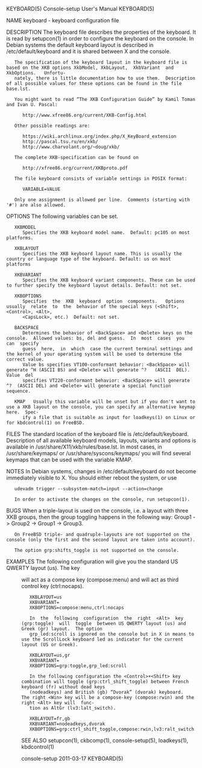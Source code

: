 KEYBOARD(5)							  Console-setup User's Manual							   KEYBOARD(5)

NAME
       keyboard - keyboard configuration file

DESCRIPTION
       The  keyboard  file  describes  the properties of the keyboard. It is read by setupcon(1) in order to configure the keyboard on the console.  In Debian
       systems the default keyboard layout is described in /etc/default/keyboard and it is shared between X and the console.

       The specification of the keyboard layout in the keyboard file is based on the XKB options XkbModel, XkbLayout,  XkbVariant  and	XkbOptions.   Unfortu‐
       nately, there is little documentation how to use them.  Description of all possible values for these options can be found in the file base.lst.

       You might want to read “The XKB Configuration Guide” by Kamil Toman and Ivan U. Pascal:

	      http://www.xfree86.org/current/XKB-Config.html

       Other possible readings are:

	      https://wiki.archlinux.org/index.php/X_KeyBoard_extension
	      http://pascal.tsu.ru/en/xkb/
	      http://www.charvolant.org/~doug/xkb/

       The complete XKB-specification can be found on

	      http://xfree86.org/current/XKBproto.pdf

       The file keyboard consists of variable settings in POSIX format:

	      VARIABLE=VALUE

       Only one assignment is allowed per line.	 Comments (starting with '#') are also allowed.

OPTIONS
       The following variables can be set.

       XKBMODEL
	      Specifies the XKB keyboard model name.  Default: pc105 on most platforms.

       XKBLAYOUT
	      Specifies the XKB keyboard layout name. This is usually the country or language type of the keyboard. Default: us on most platforms

       XKBVARIANT
	      Specifies the XKB keyboard variant components. These can be used to further specify the keyboard layout details. Default: not set.

       XKBOPTIONS
	      Specifies	 the  XKB  keyboard  option  components.   Options  usually  relate  to	 the  behavior of the special keys (<Shift>, <Control>, <Alt>,
	      <CapsLock>, etc.)	 Default: not set.

       BACKSPACE
	      Determines the behavior of <BackSpace> and <Delete> keys on the console.	Allowed values: bs, del and guess.  In	most  cases  you  can  specify
	      guess  here,  in	which  case the current terminal settings and the kernel of your operating system will be used to determine the correct value.
	      Value bs specifies VT100-conformant behavior: <BackSpace> will generate ^H (ASCII BS) and <Delete> will generate ^?   (ASCII  DEL).   Value  del
	      specifies VT220-conformant behavior: <BackSpace> will generate ^?	 (ASCII DEL) and <Delete> will generate a special function sequence.

       KMAP   Usually this variable will be unset but if you don't want to use a XKB layout on the console, you can specify an alternative keymap here.	 Spec‐
	      ify a file that is suitable as input for loadkeys(1) on Linux or for kbdcontrol(1) on FreeBSD.

FILES
       The  standard  location	of the keyboard file is /etc/default/keyboard.	Description of all available keyboard models, layouts, variants and options is
       available in /usr/share/X11/xkb/rules/base.lst.	In most cases, in /usr/share/keymaps/ or /usr/share/syscons/keymaps/ you  will	find  several  keymaps
       that can be used with the variable KMAP.

NOTES
       In Debian systems, changes in /etc/default/keyboard do not become immediately visible to X.  You should either reboot the system, or use

	   udevadm trigger --subsystem-match=input --action=change

       In order to activate the changes on the console, run setupcon(1).

BUGS
       When  a	triple-layout  is  used	 on  the console, i.e. a layout with three XKB groups, then the group toggling happens in the following way: Group1 ->
       Group2 -> Group1 -> Group3.

       On FreeBSD triple- and quadruple-layouts are not supported on the console (only the first and the second layout are taken into account).

       The option grp:shifts_toggle is not supported on the console.

EXAMPLES
       The following configuration will give you the standard US QWERTY layout (us).  The key <Menu> will act as a compose key (compose:menu)  and  <CapsLock>
       will act as third control key (ctrl:nocaps).

	   XKBLAYOUT=us
	   XKBVARIANT=
	   XKBOPTIONS=compose:menu,ctrl:nocaps

       In  the	following  configuration  the  right  <Alt>  key  (grp:toggle)	will  toggle  between US QWERTY layout (us) and Greek (gr) layout.  The option
       grp_led:scroll is ignored on the console but in X in means to use the ScrollLock keyboard led as indicator for the current layout (US or Greek).

	   XKBLAYOUT=us,gr
	   XKBVARIANT=
	   XKBOPTIONS=grp:toggle,grp_led:scroll

       In the following configuration the <Control>+<Shift> key combination will toggle (grp:ctrl_shift_toggle) between French keyboard (fr) without dead keys
       (nodeadkeys) and British (gb) “Dvorak” (dvorak) keyboard.  The right <Win> key will be a compose-key (compose:rwin) and the right <Alt> key will	 func‐
       tion as AltGr (lv3:lalt_switch).

	   XKBLAYOUT=fr,gb
	   XKBVARIANT=nodeadkeys,dvorak
	   XKBOPTIONS=grp:ctrl_shift_toggle,compose:rwin,lv3:ralt_switch

SEE ALSO
       setupcon(1), ckbcomp(1), console-setup(5), loadkeys(1), kbdcontrol(1)

console-setup								  2011-03-17								   KEYBOARD(5)
